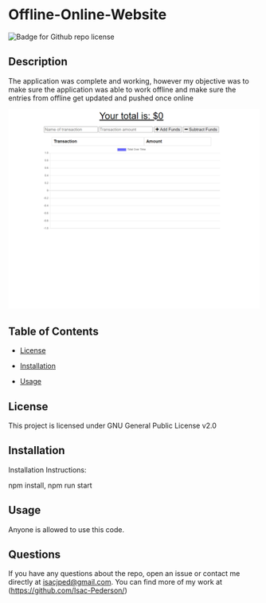 # Offline-Online-Website
  ![Badge for Github repo license](https://img.shields.io/badge/OfflineOnlineWebsite%20-IsacPederson-green)
 

## Description

The application was complete and working, however my objective was to make sure the application was able to work offline and make sure the entries from offline get updated and pushed once online

![](img/img1.png)

## Table of Contents

* [License](#license)

* [Installation](#installation)

* [Usage](#usage)

## License
 This project is licensed under GNU General Public License v2.0


## Installation 
Installation Instructions:
 
npm install, npm run start


## Usage
 Anyone is allowed to use this code.


## Questions
 If you have any questions about the repo, open an issue or contact me directly at isacjped@gmail.com. You can find more of my work at (https://github.com/Isac-Pederson/)
